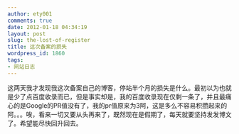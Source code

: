 ```yaml
---
author: ety001
comments: true
date: 2012-01-18 04:34:19
layout: post
slug: the-lost-of-register
title: 这次备案的损失
wordpress_id: 1860
tags:
- 网站日志
---
```


这两天我才发现我这次备案自己的博客，停站半个月的损失是什么。最初以为也就是少了点百度收录而已，但是事实却是，我的百度收录现在仅剩一条了，并且最痛心的是Google的PR值没有了，我的pr值原来为3阿，这是多么不容易积攒起来的阿。。。唉，看来一切又要从头再来了，既然现在是假期了，每天就要坚持发发博文了。希望能尽快回升回去。

